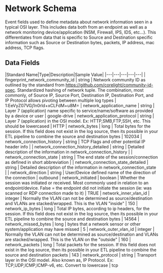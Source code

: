 # Network Schema
Event fields used to define metadata about network information seen in a typical OSI layer. This includes data both from an endpoint as well as a network monitoring device/application (NSM, Firewall, IPS, IDS, etc...). This differentiates from data that is specific to Source and Destination specific information such as Source or Destination bytes, packets, IP address, mac address, TCP flags.

## Data Fields
|Standard Name|Type|Description|Sample Value|
|---|---|---|---|---|
| fingerprint_network_community_id    | string  | Network community ID as outlined by the standard from https://github.com/corelight/community-id-spec. Standardized hashing of network tuple. The combination, most commonly, of Source IP, Source Port, Destination IP, Destination Port, and IP Protocol allows pivoting between multiple log types | 1:EeVyZ07VGj1n0rld+xCLFdM+u8M=
| network_application_name            | string  | Layer 7 (application) name specific to service/name/software as provided by a device or user                                                                                                                                                                                                         | google-drive
| network_application_protocol        | string  | Layer 7 (application) in the OSI model. Ex: HTTP,SMB,FTP,SSH, etc. This should be lowercased                                                                                                                                                                                                         | HTTP
| network_bytes                       | long    | Total bytes for the session. If this field does not exist in the log source, then its possible in your ETL pipeline to combine the source and destination bytes                                                                                                                                      | 102034
| network_connection_history          | string  | TCP Flags and other potential IP header info                                                                                                                                                                                                                                                         | 
| network_connection_history_detailed | string  | Detailed description of the information in network_connection_history                                                                                                                                                                                                                                | 
| network_connection_state            | string  | The end state of the session/connection as defined in short abbreviation                                                                                                                                                                                                                             | 
| network_connection_state_detailed   | string  | Detailed description of the information in network_connection_state                                                                                                                                                                                                                                  | 
| network_direction                   | string  | User/Device defined name of the direction of the connection                                                                                                                                                                                                                                          | outbound
| network_initiated                   | boolean | Whether the session was initiated or received. Most commonly used in relation to an endpoint/device. False = the endpoint did not initiate the session (ie: was scanned or RDP connection made to it)                                                                                                | TRUE
| network_inner_vlan_id               | integer | Normally the VLAN can not be determined as source/destination and VLANs are stacked/wrapped. This is the VLAN "inside"                                                                                                                                                                               | 150
| network_ip_bytes                    | long    | Total IP bytes, according to ip headers, for the session. If this field does not exist in the log source, then its possible in your ETL pipeline to combine the source and destination bytes                                                                                                         | 14564
| network_missed_bytes                | long    | bytes that a network sensor or other system/application may have missed                                                                                                                                                                                                                              | 5
| network_outer_vlan_id               | integer | Normally the VLAN can not be determined as source/destination and VLANs are stacked/wrapped. This is the VLAN on the "outside"                                                                                                                                                                       | 160
| network_packets                     | long    | Total packets for the session. If this field does not exist in the log source, then its possible in your ETL pipeline to combine the source and destination packets                                                                                                                                  | 143
| network_protocol                    | string  | Transport layer in the OSI model. Also known as, IP Protocol. Ex: TCP,UDP,ICMP,ICMP-v6, etc. Convert to lowercase                                                                                                                                                                                    | tcp
